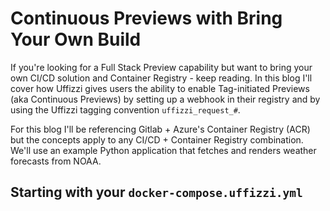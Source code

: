 # Continuous Previews with Bring Your Own Build 

If you're looking for a Full Stack Preview capability but want to bring your own CI/CD solution and Container Registry - keep reading.  In this blog I'll cover how Uffizzi gives users the ability to enable Tag-initiated Previews (aka Continuous Previews) by setting up a webhook in their registry and by using the Uffizzi tagging convention `uffizzi_request_#`. 

For this blog I'll be referencing Gitlab + Azure's Container Registry (ACR) but the concepts apply to any CI/CD + Container Registry combination. We'll use an example Python application that fetches and renders weather forecasts from NOAA.

## Starting with your `docker-compose.uffizzi.yml`


